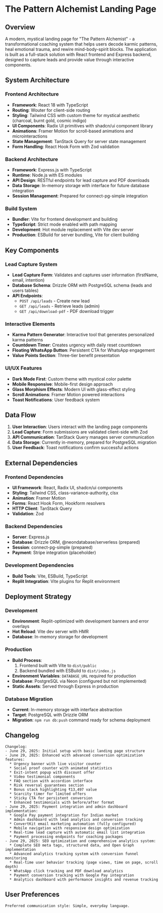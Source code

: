 # The Pattern Alchemist Landing Page

## Overview

A modern, mystical landing page for "The Pattern Alchemist" - a transformational coaching system that helps users decode karmic patterns, heal emotional trauma, and rewire mind-body-spirit blocks. The application is built as a full-stack solution with React frontend and Express backend, designed to capture leads and provide value through interactive components.

## System Architecture

### Frontend Architecture
- **Framework**: React 18 with TypeScript
- **Routing**: Wouter for client-side routing
- **Styling**: Tailwind CSS with custom theme for mystical aesthetic (charcoal, burnt gold, cosmic indigo)
- **UI Components**: Radix UI primitives with shadcn/ui component library
- **Animations**: Framer Motion for scroll-based animations and microinteractions
- **State Management**: TanStack Query for server state management
- **Form Handling**: React Hook Form with Zod validation

### Backend Architecture
- **Framework**: Express.js with TypeScript
- **Runtime**: Node.js with ES modules
- **API Design**: RESTful endpoints for lead capture and PDF downloads
- **Data Storage**: In-memory storage with interface for future database integration
- **Session Management**: Prepared for connect-pg-simple integration

### Build System
- **Bundler**: Vite for frontend development and building
- **TypeScript**: Strict mode enabled with path mapping
- **Development**: Hot module replacement with Vite dev server
- **Production**: ESBuild for server bundling, Vite for client building

## Key Components

### Lead Capture System
- **Lead Capture Form**: Validates and captures user information (firstName, email, intention)
- **Database Schema**: Drizzle ORM with PostgreSQL schema (leads and users tables)
- **API Endpoints**: 
  - `POST /api/leads` - Create new lead
  - `GET /api/leads` - Retrieve leads (admin)
  - `GET /api/download-pdf` - PDF download trigger

### Interactive Elements
- **Karma Pattern Generator**: Interactive tool that generates personalized karma patterns
- **Countdown Timer**: Creates urgency with daily reset countdown
- **Floating WhatsApp Button**: Persistent CTA for WhatsApp engagement
- **Value Points Section**: Three-tier benefit presentation

### UI/UX Features
- **Dark Mode First**: Custom theme with mystical color palette
- **Mobile Responsive**: Mobile-first design approach
- **Glass Morphism Effects**: Modern UI with glass-effect styling
- **Scroll Animations**: Framer Motion powered interactions
- **Toast Notifications**: User feedback system

## Data Flow

1. **User Interaction**: Users interact with the landing page components
2. **Lead Capture**: Form submissions are validated client-side with Zod
3. **API Communication**: TanStack Query manages server communication
4. **Data Storage**: Currently in-memory, prepared for PostgreSQL migration
5. **User Feedback**: Toast notifications confirm successful actions

## External Dependencies

### Frontend Dependencies
- **UI Framework**: React, Radix UI, shadcn/ui components
- **Styling**: Tailwind CSS, class-variance-authority, clsx
- **Animation**: Framer Motion
- **Forms**: React Hook Form, Hookform resolvers
- **HTTP Client**: TanStack Query
- **Validation**: Zod

### Backend Dependencies
- **Server**: Express.js
- **Database**: Drizzle ORM, @neondatabase/serverless (prepared)
- **Session**: connect-pg-simple (prepared)
- **Payment**: Stripe integration (placeholder)

### Development Dependencies
- **Build Tools**: Vite, ESBuild, TypeScript
- **Replit Integration**: Vite plugins for Replit environment

## Deployment Strategy

### Development
- **Environment**: Replit-optimized with development banners and error overlays
- **Hot Reload**: Vite dev server with HMR
- **Database**: In-memory storage for development

### Production
- **Build Process**: 
  1. Frontend built with Vite to `dist/public`
  2. Backend bundled with ESBuild to `dist/index.js`
- **Environment Variables**: `DATABASE_URL` required for production
- **Database**: PostgreSQL via Neon (configured but not implemented)
- **Static Assets**: Served through Express in production

### Database Migration
- **Current**: In-memory storage with interface abstraction
- **Target**: PostgreSQL with Drizzle ORM
- **Migration**: `npm run db:push` command ready for schema deployment

## Changelog

```
Changelog:
- June 29, 2025: Initial setup with basic landing page structure
- June 29, 2025: Enhanced with advanced conversion optimization features:
  * Urgency banner with live visitor counter
  * Social proof counter with animated statistics
  * Exit-intent popup with discount offer
  * Video testimonial components
  * FAQ section with accordion interface
  * Risk reversal guarantees section
  * Bonus stack highlighting ₹13,497 value
  * Scarcity timer for limited offers
  * Sticky CTA for persistent conversion
  * Enhanced testimonials with before/after format
- June 29, 2025: Payment integration and admin dashboard implementation:
  * Google Pay payment integration for Indian market
  * Admin dashboard with lead analytics and conversion tracking
  * ConvertKit email marketing automation (fully configured)
  * Mobile navigation with responsive design optimization
  * Real-time lead capture with automatic email list integration
  * Payment processing endpoints for coaching packages
- June 29, 2025: SEO optimization and comprehensive analytics system:
  * Complete SEO meta tags, structured data, and Open Graph implementation
  * Advanced analytics tracking system with conversion funnel monitoring
  * Real-time user behavior tracking (page views, time on page, scroll depth)
  * WhatsApp click tracking and PDF download analytics
  * Payment conversion tracking with Google Pay integration
  * Analytics dashboard with performance insights and revenue tracking
```

## User Preferences

```
Preferred communication style: Simple, everyday language.
```